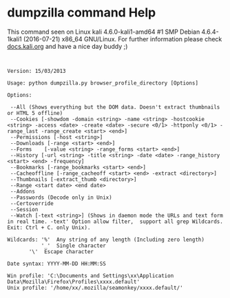 # dumpzilla command Help
 
 This command seen on Linux kali 4.6.0-kali1-amd64 #1 SMP Debian 4.6.4-1kali1 (2016-07-21) x86_64 GNU/Linux. For further information please check [docs.kali.org](docs.kali.org) and have a nice day buddy ;) 

~~~


Version: 15/03/2013

Usage: python dumpzilla.py browser_profile_directory [Options]

Options:

 --All (Shows everything but the DOM data. Doesn't extract thumbnails or HTML 5 offline)
 --Cookies [-showdom -domain <string> -name <string> -hostcookie <string> -access <date> -create <date> -secure <0/1> -httponly <0/1> -range_last -range_create <start> <end>]
 --Permissions [-host <string>]
 --Downloads [-range <start> <end>]
 --Forms	[-value <string> -range_forms <start> <end>]
 --History [-url <string> -title <string> -date <date> -range_history <start> <end> -frequency]
 --Bookmarks [-range_bookmarks <start> <end>]
 --Cacheoffline [-range_cacheoff <start> <end> -extract <directory>]
 --Thumbnails [-extract_thumb <directory>]
 --Range <start date> <end date>
 --Addons
 --Passwords (Decode only in Unix)
 --Certoverride
 --Session
 --Watch [-text <string>] (Shows in daemon mode the URLs and text form in real time. -text' Option allow filter,  support all grep Wildcards. Exit: Ctrl + C. only Unix).

Wildcards: '%'  Any string of any length (Including zero length)
           '_'  Single character
	   '\'  Escape character

Date syntax: YYYY-MM-DD HH:MM:SS

Win profile: 'C:\Documents and Settings\xx\Application Data\Mozilla\Firefox\Profiles\xxxx.default'
Unix profile: '/home/xx/.mozilla/seamonkey/xxxx.default/'


~~~
